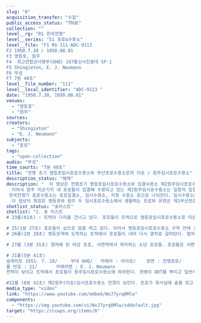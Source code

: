 ```yaml
---
slug: "6"
acquisition_transfer: "수집"
public_access_status: "TRUE"
collection: ""
level__rg: "R1 한국전쟁"
level__series: "S1 포로&수용소"
level__file: "F1 RG 111-ADC-9113 
F2 1950.7.30 / 1950.08.01
F3 영등포, 원주 
F4  최고연합군사령부(GHQ) 187통신사진중대 SP-1
F5 Shingieton, E. J. Neumann
F6 무성 
F7 7분 40초"
level__file_number: "111"
level__local_identifier: "ADC-9113 "
date: "1950.7.30, 1950.08.01"
venues: 
  - "영등포"
  - "원주"
sources: 
creators: 
  - "Shingieton"
  - "E. J. Neumann"
subjects: 
  - "포로"
tags: 
  - "open-collection"
audio: "무성"
time_courts: "7분 40초"
title: "전쟁 초기 영등포임시포로수용소와 부산포로수용소로의 이송 / 원주임시포로수용소"
description_status: "해제"
description: "  이 영상은 전쟁초기 영등포임시포로수용소와 집결수용소 제2원주임시포로수용소를 담고 있다. 영등포임시수용소는 미군기지 시설 내에 설치되었는데 구 일본군 건물들이며 부상당한 포로들을 이송하는 장면, 121이동병원 내부 등 다양한 장면들이 포함되어 있다. 특히 포로들은 영등포임시포로수용소에서 제1부산포로수용소로 열차로 이동해 수용되는 장면이 있다. 열차에서 내린 포로들은 도보로 부산포로수용소에 이동하는 장면과 담보 등 다양한 물품들을 지급 받았다. 
  이어서 원주 미군기지 내 포로들이 집결해 수용되고 있는 제2원주임시송수용소는 일종의 집결수용소이며 앞의 영등포임시수용소보다 규모면에서 작다. 적십자사 자료에 따르면 원주는 유엔군 제2임시포로수용소이자 이송포로수용소라고 성격을 규정하고 있다. 이 수용소는 1951년 9월 14일까지 운영되었다. “ICRC CAMP REPORT – KOREA”, RG 59, Miscellaneous Records of the Bureau of Public Affairs, 1944 – 1964, Entry A1 1587-G, Box 7, 1952. 7. 23, NARA.
 한국전쟁기 포로수용소는 포로집결소, 임시수용소, 지정 수용소 등으로 나눠진다. 임시수용소는 집결소에서 온 포로들을 1개월 이내 수용하면서 포로등록 및 심문 등을 진행하다가 부산이나 거제도 등지로 이송하는 임무를 맡고 있었다. 
  이 영상의 특징은 영등포와 원주 두 임시포로수용소에서 생활하는 포로와 유엔군 제1부산포로수용소 초기 모습을 볼 수 있다. 이들 포로수용소는 이념이나 송환여부를 떠나 국가, 계급, 성별만으로 구분해 수용된 곳이다."
shotlist_status: "숏리스트"
shotlist: "1. 숏 리스트 
# 23롤(01초) : 트럭이 다리를 건너고 있다. 포로들이 트럭으로 영등포임시포로수용소로 이송되고 있다. (52초) 포로들이 트럭에 올라 타고 있다. 한국군 헌병이 부상당한 포로들을 트턱에 태우고 있다. (1분 19초) 121이동병원 간판과 건물이 보인다.

# 25(1분 27초) 포로들이 삽으로 밥을 퍼고 있다. 이어서 영등포임시포로수용소 구역 안에 포로들이 수용된 모습, 트럭에 타는 포로들, 트럭이 수용소에서 나오는 장면
# 26롤(2분 28초) 영등포역에 도착하는 트럭에서 포로들이 내려 다시 열차로 갈아탄다. 열차에 탄 포로들을 위해 트럼통에서 밥을 퍼고 있다. 포로들이 각 열차에 탑승한 포로들에게 밥을 종이 상자에 담아 나눠주고 있다. 포로들은 깡통에 밥을 담고 있다.

# 27롤 (3분 31초) 열차에 탄 여성 포로, 서면역에서 하차하는 소년 포로들. 포로들은 서면역에서 거리에 나와 걸어서 제2부산포로수용소로 이동해 들어가고 있다. (4분 49초)수용소에서 전염병 예방 접종을 받고 있다. 포로들은 식기와 담요, 신발, 칫솔, 치약 등을 지급 받는다.

# 21롤(5분 41초) 
슬레이트 1951. 7. 28/     부대 GHQ/   카메라 : 아이모/    장면 : 전쟁포로/    
롤 번호 : 21/       카메라맨 : E. J. Neumann 
천막이 보이고 트럭에서 포로들이 원주임시포로수용소에 하차한다. 헌병이 DDT를 뿌리고 일반사병 포로천막에 들어간다. (6분 33초) 95헌병대대 관할 제2원주임시(이송)포로수용소에서 포로들이 트럭에 승차하고 있다. 안내판에는 기상 6시라고 나온다.

#22롤 (6분 42초) 제2원주(이송)임시포로수용소 전경이 보인다. 포로가 취사실에 솥을 닦고 있다. 주변을 청소하는 장면, 취사실 전경이 보이고 ‘포로’ 라는 천막과 95헌병대대 이송수용소라는 간판이 보인다."
media_type: "video"
link: "https://www.youtube.com/embed/WxJ7yrq0Mlw"
components: 
  - "https://img.youtube.com/vi/WxJ7yrq0Mlw/sddefault.jpg"
target: "https://ccwps.org/items/6"
---
```

